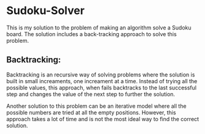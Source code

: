 # Sudoku-Solver

This is my solution to the problem of making an algorithm solve a Sudoku board.
The solution includes a back-tracking approach to solve this problem.

Backtracking:
-------------
  Backtracking is an recursive way of solving problems where the solution is built in small increaments, one increament at a time. Instead of trying all the possible values, this approach, when fails backtracks to the last successful step and changes the value of the next step to further the solution.
  
Another solution to this problem can be an iterative model where all the possible numbers are tried at all the empty positions.
However, this approach takes a lot of time and is not the most ideal way to find the correct solution.
